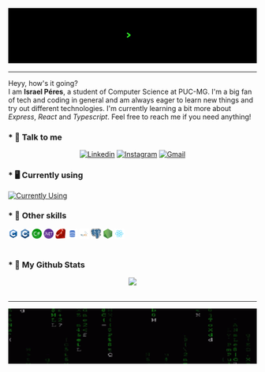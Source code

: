<div align="center">
    <img src="IsraP.gif">
</div>

---

Heyy, how's it going?  
I am **Israel Péres**, a student of Computer Science at PUC-MG. I'm a big fan of tech and coding in general and am always eager to learn new things and try out different technologies. I'm currently learning a bit more about *Express*, *React* and *Typescript*. Feel free to reach me if you need anything!

### * 👋 **Talk to me**

<div align="center">

[![Linkedin](https://img.shields.io/badge/LinkedIn-0077B5?style=for-the-badge&logo=linkedin&logoColor=white)](https://www.linkedin.com/in/israelperes/)
[![Instagram](https://img.shields.io/badge/Instagram-E4405F?style=for-the-badge&logo=instagram&logoColor=white)](https://www.instagram.com/israperesol/)
[![Gmail](https://img.shields.io/badge/Gmail-D14836?style=for-the-badge&logo=gmail&logoColor=white)](mailto:israelperesol@gmail.com)

</div>

### * 🖥️ **Currently using**

<div>

[![Currently Using](https://skills.thijs.gg/icons?i=java,spring,python,html,css,js,mongodb&theme=dark)](https://skills.thijs.gg)

</div>

### * 📝 **Other skills**
<div>
    <code><img height="20" src="https://raw.githubusercontent.com/github/explore/80688e429a7d4ef2fca1e82350fe8e3517d3494d/topics/c/c.png"></code>
    <code><img height="20" src="https://raw.githubusercontent.com/github/explore/80688e429a7d4ef2fca1e82350fe8e3517d3494d/topics/cpp/cpp.png"></code>
    <code><img height="20" src="https://raw.githubusercontent.com/github/explore/80688e429a7d4ef2fca1e82350fe8e3517d3494d/topics/csharp/csharp.png"></code>
    <code><img height="20" src="https://raw.githubusercontent.com/github/explore/80688e429a7d4ef2fca1e82350fe8e3517d3494d/topics/dotnet/dotnet.png"></code>
    <code><img height="20" src="https://raw.githubusercontent.com/github/explore/80688e429a7d4ef2fca1e82350fe8e3517d3494d/topics/ruby/ruby.png"></code>
    <code><img height="20" src="https://raw.githubusercontent.com/github/explore/80688e429a7d4ef2fca1e82350fe8e3517d3494d/topics/sql/sql.png"></code>
    <code><img height="20" src="https://raw.githubusercontent.com/github/explore/80688e429a7d4ef2fca1e82350fe8e3517d3494d/topics/mysql/mysql.png"></code>
    <code><img height="20" src="https://raw.githubusercontent.com/github/explore/80688e429a7d4ef2fca1e82350fe8e3517d3494d/topics/postgresql/postgresql.png"></code>
    <code><img height="20" src="https://raw.githubusercontent.com/github/explore/80688e429a7d4ef2fca1e82350fe8e3517d3494d/topics/nodejs/nodejs.png"></code>
    <code><img height="20" src="https://raw.githubusercontent.com/github/explore/80688e429a7d4ef2fca1e82350fe8e3517d3494d/topics/react/react.png"></code>
</div>
<br>

### * 📜 **My Github Stats**
<div align="center" style="padding-bottom: 15px">
   <img width="70%" src="https://github-readme-stats.vercel.app/api?username=IsraP&show_icons=true&theme=dark&include_all_commits=true&count_private=true"/>
</div>

---

<div align="center">
    <img src="matrix.gif">
</div>
